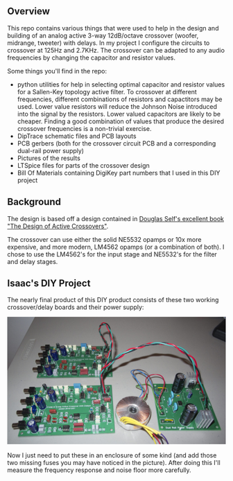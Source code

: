 ## Overview
This repo contains various things that were used to help in the design and building of an analog active 3-way 12dB/octave crossover (woofer, midrange, tweeter) with delays. In my project I configure the circuits to crossover at 125Hz and 2.7KHz. The crossover can be adapted to any audio frequencies by changing the capacitor and resistor values.


Some things you'll find in the repo:
* python utilities for help in selecting optimal capacitor and resistor values for a Sallen-Key topology active filter. To crossover at different frequencies, different combinations of resistors and capactitors may be used. Lower value resistors will reduce the Johnson Noise introduced into the signal by the resistors. Lower valued capacitors are likely to be cheaper. Finding a good combination of values that produce the desired crossover frequencies is a non-trivial exercise.
* DipTrace schematic files and PCB layouts
* PCB gerbers (both for the crossover circuit PCB and a corresponding dual-rail power supply)
* Pictures of the results
* LTSpice files for parts of the crossover design
* Bill Of Materials containing DigiKey part numbers that I used in this DIY project

## Background
The design is based off a design contained in <a href="http://www.amazon.com/Design-Active-Crossovers-Douglas-Self/dp/0240817389/ref=sr_1_3?ie=UTF8&qid=1420854829&sr=8-3&keywords=douglas+self">Douglas Self's excellent book "The Design of Active Crossovers"</a>.

The crossover can use either the solid NE5532 opamps or 10x more expensive, and more modern, LM4562 opamps (or a combination of both). I chose to use the LM4562's for the input stage and NE5532's for the filter and delay stages.
 
## Isaac's DIY Project

The nearly final product of this DIY product consists of these two working crossover/delay boards and their power supply:

![](./photos/crossover_boards.jpg)

Now I just need to put these in an enclosure of some kind (and add those two missing fuses you may have noticed in the picture). After doing this I'll measure the frequency response and noise floor more carefully.


